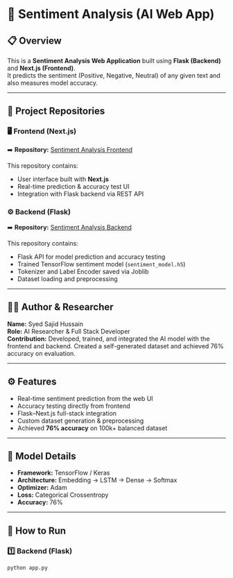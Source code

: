 # 🧠 Sentiment Analysis (AI Web App)

## 📋 Overview
This is a **Sentiment Analysis Web Application** built using **Flask (Backend)** and **Next.js (Frontend)**.  
It predicts the sentiment (Positive, Negative, Neutral) of any given text and also measures model accuracy.

---

## 🧩 Project Repositories

### 🖥️ Frontend (Next.js)
➡️ **Repository:** [Sentiment Analysis Frontend](https://github.com/sajid384/Sentoiment_analysis_frontend)

This repository contains:
- User interface built with **Next.js**
- Real-time prediction & accuracy test UI
- Integration with Flask backend via REST API

### ⚙️ Backend (Flask)
➡️ **Repository:** [Sentiment Analysis Backend](https://github.com/sajid384/sentiment_analysis_backend)

This repository contains:
- Flask API for model prediction and accuracy testing
- Trained TensorFlow sentiment model (`sentiment_model.h5`)
- Tokenizer and Label Encoder saved via Joblib
- Dataset loading and preprocessing

---

## 👨‍💻 Author & Researcher
**Name:** Syed Sajid Hussain  
**Role:** AI Researcher & Full Stack Developer  
**Contribution:** Developed, trained, and integrated the AI model with the frontend and backend. Created a self-generated dataset and achieved 76% accuracy on evaluation.

---

## ⚙️ Features
- Real-time sentiment prediction from the web UI  
- Accuracy testing directly from frontend  
- Flask–Next.js full-stack integration  
- Custom dataset generation & preprocessing  
- Achieved **76% accuracy** on 100k+ balanced dataset  

---

## 🧠 Model Details
- **Framework:** TensorFlow / Keras  
- **Architecture:** Embedding → LSTM → Dense → Softmax  
- **Optimizer:** Adam  
- **Loss:** Categorical Crossentropy  
- **Accuracy:** 76%  

---

## 🧪 How to Run

### 1️⃣ Backend (Flask)
```bash
python app.py
